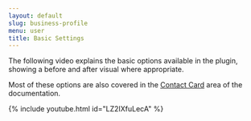 ```yaml
---
layout: default
slug: business-profile
menu: user
title: Basic Settings
---
```

<!-- The following options are available by going to **Settings > Basic** -->

The following video explains the basic options available in the plugin, showing a before and after visual where appropriate.

Most of these options are also covered in the [Contact Card](../contact-card) area of the documentation. 

{% include youtube.html id="LZ2IXfuLecA" %}
